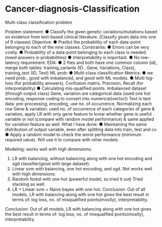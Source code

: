 # Cancer-diagnosis-Classification
Multi-class classification problem


Problem statement:
● Classify the given genetic variations/mutations based on evidence from text-based
clinical literature. (Classify given data into one of 9 classes)
Objective:
● Predict the probability of each data-point belonging to each of the nine classes.
Constraints:
● Errors can be very costly.
● Probability of a data-point belonging to each class is needed. (need answers in
probabilities)
● Interpretability is important.
● No low-latency requirement.
EDA:
● 2 files and both have one common column (id), merge both tables:
training_variants (ID , Gene, Variations, Class), training_text (ID, Text)
ML prob:
● Multi-class classification
Metrics:
● we need prob., good with imbalanced, and good with ML models.
● Multi log-loss (for probability answers), Confusion matrix, Precision, Recall (for
interpretability)
● Calculating mis-qualified points.
Imbalanced dataset (through output class)
Gene, variation are categorical data (used one hot encoding, response coding to convert
into numerical(vector))
Text is text data: pre-processing, encoding, use no. of occurrence, Normalizing each row
Gene & variation:
used no. of occurrence of each categories of gene & variation, apply LR with only
gene feature to know whether gene is useful variable or not
(compare with random model performance) & same applied for variation feature as
well.
What I have done:
● Maintaining the same distribution of output variable, even after splitting data into
train, test and cv.
● Apply a random model to check the worst performance (minimum required value).
Will use it to compare with other models.

Modeling:
works well with high dimensions:
1) LR with balancing, without balancing along with one hot encoding and sgd classifier(good
with large dataset).
2) Linear svm with balancing, one hot encoding, and sgd.
Not works well with high dimensions:
3) Random forest with one hot (powerful model, so tried it out)
Tried stacking as well:
4) LR + Linear svm + Naive bayes with one hot.
Conclusion:
Out of all models, LR with balancing along with one hot gives the best result in terms of:
log loss, no. of misqualified points(mostly), interpretability.

Conclusion:
Out of all models, LR with balancing along with one hot gives the best result in terms of:
log loss, no. of misqualified points(mostly), interpretability.
